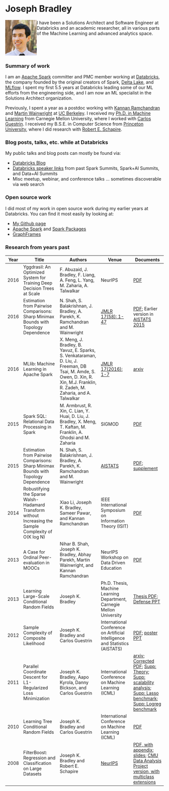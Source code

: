 # Joseph Bradley

<img align="left" src="/assets/images/headshot.jpg" width="100">

I have been a Solutions Architect and Software Engineer at Databricks and an academic researcher,
all in various parts of the Machine Learning and advanced analytics space.

<br clear="left"/>

### Summary of work

I am an [Apache Spark](http://spark.apache.org/) committer and PMC member working at [Databricks](https://databricks.com/),
the company founded by the original creators of Spark, [Delta Lake](https://delta.io/), and [MLflow](https://mlflow.org/).
I spent my first 5.5 years at Databricks leading some of our ML efforts from the engineering side, and I am now an
ML specialist in the Solutions Architect organization.

Previously, I spent a year as a postdoc working with [Kannan Ramchandran](https://people.eecs.berkeley.edu/~kannanr/)
and [Martin Wainwright](https://people.eecs.berkeley.edu/~wainwrig/) at [UC Berkeley](https://www.berkeley.edu/).
I received my [Ph.D. in Machine Learning](https://www.ml.cmu.edu/) from Carnegie Mellon University,
where I worked with [Carlos Guestrin](https://guestrin.su.domains/).
I received my B.S.E. in Computer Science from [Princeton University](https://www.princeton.edu/),
where I did research with [Robert E. Schapire](http://rob.schapire.net/).

### Blog posts, talks, etc. while at Databricks

My public talks and blog posts can mostly be found via:
* [Databricks Blog](https://databricks.com/blog)
* [Databricks speaker links](https://databricks.com/speaker/joseph-bradley) from past Spark Summits, Spark+AI Summits, and Data+AI Summits
* Misc meetup, webinar, and conference talks ... sometimes discoverable via web search

### Open source work

I did most of my work in open source work during my earlier years at Databricks.
You can find it most easily by looking at:

* [My Github page](http://github.com/jkbradley)
* [Apache Spark](https://github.com/apache/spark) and [Spark Packages](https://spark-packages.org/)
* [GraphFrames](https://github.com/graphframes/graphframes)

### Research from years past

| Year | Title                                                                               | Authors                                                                                                                                                                         | Venue                                                                                                    | Documents                                                                                                                                                                                                                                                                                                                                                                                                                             |
|------|-------------------------------------------------------------------------------------|---------------------------------------------------------------------------------------------------------------------------------------------------------------------------------|----------------------------------------------------------------------------------------------------------|---------------------------------------------------------------------------------------------------------------------------------------------------------------------------------------------------------------------------------------------------------------------------------------------------------------------------------------------------------------------------------------------------------------------------------------|
| 2016 | Yggdrasil: An Optimized System for Training Deep Decision Trees at Scale            | F. Abuzaid, J. Bradley, F. Liang, A. Feng, L. Yang, M. Zaharia, A. Talwalkar                                                                                                    | NeurIPS                                                                                                  | [PDF](/assets/papers/2016_yggdrasil.pdf)                                                                                                                                                                                                                                                                                                                                                                                              |
| 2016 | Estimation from Pairwise Comparisons: Sharp Minimax Bounds with Topology Dependence | N. Shah, S. Balakrishnan, J. Bradley, A. Parekh, K. Ramchandran and M. Wainwright                                                                                               | [JMLR 17(58): 1-47](https://jmlr.org/papers/v17/15-189.html)                                             | [PDF](/assets/papers/2016_jmlr_pairwise_comparisons.pdf); Earlier version in [AISTATS 2015](http://proceedings.mlr.press/v38/shah15.html)                                                                                                                                                                                                                                                                                             |
| 2016 | MLlib: Machine Learning in Apache Spark                                             | X. Meng, J. Bradley, B. Yavuz, E. Sparks, S. Venkataraman, D. Liu, J. Freeman, DB Tsai, M. Amde, S. Owen, D. Xin, R. Xin, M.J. Franklin, R. Zadeh, M. Zaharia, and A. Talwalkar | [JMLR 17(2016): 1-7](https://www.jmlr.org/papers/volume17/15-237/15-237.pdf)                             | [arxiv](https://arxiv.org/abs/1505.06807)                                                                                                                                                                                                                                                                                                                                                                                             |
| 2015 | Spark SQL: Relational Data Processing in Spark                                      | M. Armbrust, R. Xin, C. Lian, Y. Huai, D. Liu, J. Bradley, X. Meng, T. Kaftan, M. Franklin, A. Ghodsi and M. Zaharia                                                            | SIGMOD                                                                                                   | [PDF](/assets/papers/2015_sigmod_spark_sql.pdf)                                                                                                                                                                                                                                                                                                                                                                                       |
| 2015 | Estimation from Pairwise Comparisons: Sharp Minimax Bounds with Topology Dependence | N. Shah, S. Balakrishnan, J. Bradley, A. Parekh, K. Ramchandran and M. Wainwright                                                                                               | [AISTATS](http://proceedings.mlr.press/v38/shah15.html)                                                  | [PDF](/assets/papers/2015_aistats_pairwise_comparisons.pdf); [supplement](/assets/papers/2015_aistats_pairwise_comparisons_supp.pdf)                                                                                                                                                                                                                                                                                                  |
| 2014 | Robustifying the Sparse Walsh-Hadamard Transform without Increasing the Sample Complexity of O(K log N) | Xiao Li, Joseph K. Bradley, Sameer Pawar, and Kannan Ramchandran                                                                                            | IEEE International Symposium on Information Theory (ISIT)                                                | [PDF](/assets/papers/2014_isit_wht.pdf)                                                                                                                                                                                                                                                                                                                                                                                               |
| 2013 | A Case for Ordinal Peer-evaluation in MOOCs | Nihar B. Shah, Joseph K. Bradley, Abhay Parekh, Martin Wainwright, and Kannan Ramchandran | NeurIPS Workshop on Data Driven Education                                                                | [PDF](/assets/papers/2013_neurips_moocs.pdf)                                                                                                                                                                                                                                                                                                                                                                                          |
| 2013 | Learning Large-Scale Conditional Random Fields | Joseph K. Bradley | Ph.D. Thesis, Machine Learning Department, Carnegie Mellon University                                    | [Thesis PDF](/assets/papers/2013_JosephBradley_thesis.pdf); [Defense PPT](/assets/papers/2013_JosephBradley_defense.ppt)                                                                                                                                                                                                                                                                                                              |
| 2012 | Sample Complexity of Composite Likelihood | Joseph K. Bradley and Carlos Guestrin | International Conference on Artificial Intelligence and Statistics (AISTATS)                             | [PDF](/assets/papers/2012_aistats_complike.pdf); [poster PPT](/assets/papers/2012_aistats_complike_poster.ppt)                                                                                                                                                                                                                                                                                                                        |
| 2011 | Parallel Coordinate Descent for L1-Regularized Loss Minimization | Joseph K. Bradley, Aapo Kyrola, Danny Bickson, and Carlos Guestrin | International Conference on Machine Learning (ICML)                                                      | [arxiv](https://arxiv.org/abs/1105.5379); [Corrected PDF](/assets/papers/2011_shotgun_corrected.pdf); [Supp: Theory](/assets/papers/2011_shotgun_supplement_theory_corrected.pdf); [Supp: scalability analysis](/assets/papers/2011_shotgun_scalability_analysis.pdf); [Supp: Lasso benchmark](/assets/papers/2011_shotgun_supp_benchmark_lasso.pdf); [Supp: Logreg benchmark](/assets/papers/2011_shotgun_supp_benchmark_logreg.pdf) |
| 2010 | Learning Tree Conditional Random Fields | Joseph K. Bradley and Carlos Guestrin | International Conference on Machine Learning (ICML)                                                      | [PDF](/assets/papers/2010_crf_structure.pdf)                                                                                                                                                                                                                                                                                                                                                                                          |
| 2008 | FilterBoost: Regression and Classification on Large Datasets | Joseph K. Bradley and Robert E. Schapire | [NeurIPS](https://proceedings.neurips.cc/paper/2007/hash/072b030ba126b2f4b2374f342be9ed44-Abstract.html) | [PDF, with appendix](/assets/papers/2008_neurips_FilterBoost.pdf); [slides](/assets/papers/2008_neurips_FilterBoost.ppt); [CMU Data Analysis Project version, with multiclass extensions](/assets/papers/2008_dap_FilterBoost.pdf)                                                                                                                                                                                                    |
